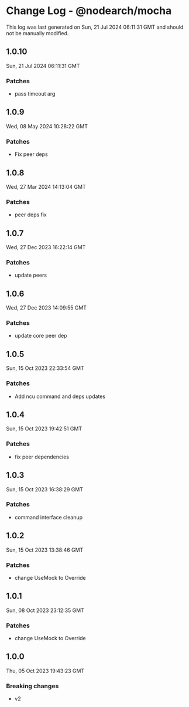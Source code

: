 # Change Log - @nodearch/mocha

This log was last generated on Sun, 21 Jul 2024 06:11:31 GMT and should not be manually modified.

## 1.0.10
Sun, 21 Jul 2024 06:11:31 GMT

### Patches

- pass timeout arg

## 1.0.9
Wed, 08 May 2024 10:28:22 GMT

### Patches

- Fix peer deps

## 1.0.8
Wed, 27 Mar 2024 14:13:04 GMT

### Patches

-  peer deps fix

## 1.0.7
Wed, 27 Dec 2023 16:22:14 GMT

### Patches

- update peers

## 1.0.6
Wed, 27 Dec 2023 14:09:55 GMT

### Patches

- update core peer dep

## 1.0.5
Sun, 15 Oct 2023 22:33:54 GMT

### Patches

- Add ncu command and deps updates

## 1.0.4
Sun, 15 Oct 2023 19:42:51 GMT

### Patches

- fix peer dependencies

## 1.0.3
Sun, 15 Oct 2023 16:38:29 GMT

### Patches

- command interface cleanup

## 1.0.2
Sun, 15 Oct 2023 13:38:46 GMT

### Patches

- change UseMock to Override

## 1.0.1
Sun, 08 Oct 2023 23:12:35 GMT

### Patches

- change UseMock to Override

## 1.0.0
Thu, 05 Oct 2023 19:43:23 GMT

### Breaking changes

- v2

